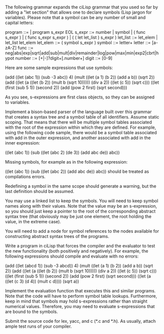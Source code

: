 The following grammar expands the ciLisp grammar that you used so far by adding a "let section" that allows one to declare symbols (Lisp jargon for variables). Please note that a symbol can be any number of small and capital letters:

program ::= | program s_expr EOL
s_expr ::= number
| symbol
| ( func s_expr )
| ( func s_expr s_expr )
| ( ( let let_list ) s_expr )
let_list ::= let_elem | let_list let_elem
let_elem ::= ( symbol s_expr )
symbol ::= letter+
letter ::= [a-zA-Z]
func ::= neg|abs|exp|sqrt|add|sub|mult|div|remainder|log|pow|max|min|exp2|cbrt|hypot
number ::= [+|-]?digit+[.number+]
digit ::= [0-9]

Here are some sample expressions that use symbols:

(add ((let (abc 1)) (sub -3 abc)) 4)
(mult ((let (a 1) (b 2)) (add a b)) (sqrt 2))
(add ((let (a ((let (b 2)) (mult b (sqrt 10))))) (div a 2)) ((let (c 5)) (sqrt c)))
((let (first (sub 5 1)) (second 2)) (add (pow 2 first) (sqrt second)))

As you see, s-expressions are first class objects, so they can be assigned to variables.

Implement a bison-based parser of the language built over this grammar that creates a syntax tree and a symbol table of all identifiers. Assume static scoping. That means that there will be multiple symbol tables associated with the root of the expression within which they are defined. For example, using the following code sample, there would be a symbol table associated with add in the outer expression, and another associated with add in the inner expression:

((let (abc 1)) (sub ((let (abc 2) (de 3)) (add abc de)) abc))

Missing symbols, for example as in the following expression:

((let (abc 1)) (sub ((let (abc 2)) (add abc de)) abc))
should be treated as compilations errors.

Redefining a symbol in the same scope should generate a warning, but the last definition should be assumed.

You may use a linked list to keep the symbols. You will need to keep symbol names along with their values. Note that the value may be an s-expression, so you should just keep a pointer to the root of the corresponding abstract syntax tree (that obviously may be just one element, the root holding the value, in the extreme case).

You will need to add a node for symbol references to the nodes available for constructing abstract syntax trees of the programs.

Write a program in ciLisp that forces the compiler and the evaluator to test the new functionality (both positively and negatively). For example, the following expressions should compile and evaluate with no errors:

(add ((let (abcd 1)) (sub -3 abcd)) 4)
(mult ((let (a 1) (b 2)) (add a b)) (sqrt 2))
(add ((let (a ((let (b 2)) (mult b (sqrt 10))))) (div a 2)) ((let (c 5)) (sqrt c)))
((let (first (sub 5 1)) (second 2)) (add (pow 2 first) (sqrt second)))
((let (a ((let (c 3) (d 4)) (mult c d)))) (sqrt a))

Implement the evaluation function that executes this and similar programs. Note that the code will have to perform symbol table lookups. Furthermore, keep in mind that symbols may hold s-expressions rather than straight numerical values. Therefore, you may need to evaluate s-expressions that are bound to the symbols.

Submit the source code for lex, yacc, and c (*.c and *.h). As usually, attach ample test runs of your compiler.
